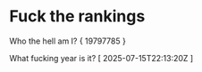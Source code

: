 # Fuck the rankings

Who the hell am I?
{ 19797785 }

What fucking year is it?
[ 2025-07-15T22:13:20Z ]
